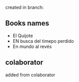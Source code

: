 created in branch:
<rama-libros>

## Books names
* El Quijote
* EN busca del timepo perdido
* En mundo al revés

## colaborator
added from colaborator